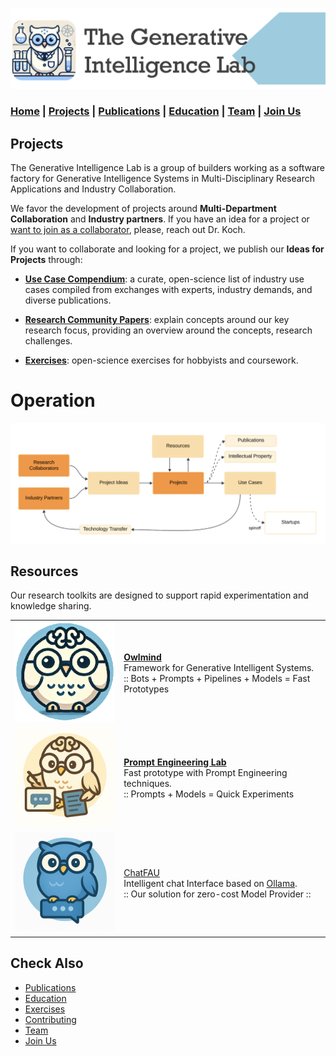 ![GenI-Lab Banner](./images/genilab-banner.png)

### [Home](README.md) | [Projects](PROJECTS.md) | [Publications](KNOWLEDGE.md) | [Education](KNOWLEDGE.md#education) | [Team](PEOPLE.md) |  [Join Us](JOIN.md)

## Projects

The Generative Intelligence Lab is a group of builders working as a software factory for Generative Intelligence Systems in Multi-Disciplinary Research Applications and Industry Collaboration.

We favor the development of projects around **Multi-Department Collaboration** and **Industry partners**. If you have an idea for a project or [want to join as a collaborator](JOIN.md), please, reach out Dr. Koch. 

If you want to collaborate and looking for a project, we publish our **Ideas for Projects** through:

* [**Use Case Compendium**](https://docs.google.com/spreadsheets/d/1Ge2chxRrBjILHkZthtzymqAbs3TkwrGiMMge23zC8jA/edit?usp=sharing): a curate, open-science list of industry use cases compiled from exchanges with experts, industry demands, and diverse publications.

* [**Research Community Papers**](https://medium.com/generative-intelligence-lab/community-papers-series-ebacc91b47ea): explain concepts around our key research focus, providing an overview around the concepts, research challenges.

* [**Exercises**](./EXERCISES.md): open-science exercises for hobbyists and coursework.

# Operation

![GenI-Lab Activities](./images/genilab-activities.png)

## Resources

Our research toolkits are designed to support rapid experimentation and knowledge sharing. 


| | | 
| :-: | :- |  
| ![](./images/docs/owlmind-icon.png) | [**Owlmind**](https://github.com/genilab-fau/owlmind) <br/> Framework for Generative Intelligent Systems. <br/> :: Bots + Prompts + Pipelines + Models =  Fast Prototypes |
| ![](./images/docs/prompt-icon.png)  | [**Prompt Engineering Lab**](https://github.com/genilab-fau/prompt-eng) <br/> Fast prototype with Prompt Engineering techniques. <br/> :: Prompts + Models = Quick Experiments  | 
| ![](./images/docs/chatfau-icon.png) | [ChatFAU](https://chat.hpc.fau.edu) <br/> Intelligent chat Interface based on [Ollama](http://ollama.com). <br/> :: Our solution for zero-cost Model Provider :: | 

<!--
## Use Cases

We actively promote use cases aligned with real-world needs by applying our [Research Resources](./PROJECTS.md#resources) to fast-track prototyping and innovation. 

| | | |
| :-: | :-: | :-: | 
| ![](./images/docs/use-collective-experiences.png) <br/> [**Collective Experience Systems**]()<br/>Multi-agent environments for <br/>AI-human collaboration.<br/> (submitted) | ![](./images/docs/use-virtual-seller.png) <br/> [**Virtual Seller**]() <br/> Let your customers <br/> talk to your products. <br/> (tbd) | ![](./images/docs/use-right-to-know.png) <br/> [**Right To Know**]() <br/> Learn if your private data is<br/> stored in commercial LLMs. <br/> (tbd) |

-->

## Check Also

* [Publications](KNOWLEDGE.md#publications)
* [Education](KNOWLEDGE.md#education)
* [Exercises](EXERCISES.md)
* [Contributing](CONTRIBUTE.md)
* [Team](PEOPLE.md)
* [Join Us](JOIN.md)